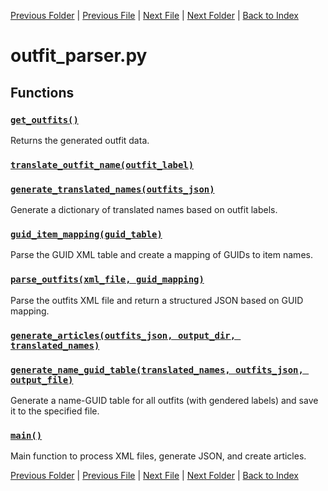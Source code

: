 [Previous Folder](../objects/components.md) | [Previous File](movable_definitions_parser.md) | [Next File](radio_parser.md) | [Next Folder](../recipes/craft_recipes.md) | [Back to Index](../../index.md)

# outfit_parser.py

## Functions

### [`get_outfits()`](https://github.com/Vaileasys/pz-wiki_parser/blob/main/scripts/parser/outfit_parser.py#L11)

Returns the generated outfit data.

### [`translate_outfit_name(outfit_label)`](https://github.com/Vaileasys/pz-wiki_parser/blob/main/scripts/parser/outfit_parser.py#L17)
### [`generate_translated_names(outfits_json)`](https://github.com/Vaileasys/pz-wiki_parser/blob/main/scripts/parser/outfit_parser.py#L26)

Generate a dictionary of translated names based on outfit labels.

### [`guid_item_mapping(guid_table)`](https://github.com/Vaileasys/pz-wiki_parser/blob/main/scripts/parser/outfit_parser.py#L32)

Parse the GUID XML table and create a mapping of GUIDs to item names.

### [`parse_outfits(xml_file, guid_mapping)`](https://github.com/Vaileasys/pz-wiki_parser/blob/main/scripts/parser/outfit_parser.py#L48)

Parse the outfits XML file and return a structured JSON based on GUID mapping.

### [`generate_articles(outfits_json, output_dir, translated_names)`](https://github.com/Vaileasys/pz-wiki_parser/blob/main/scripts/parser/outfit_parser.py#L95)
### [`generate_name_guid_table(translated_names, outfits_json, output_file)`](https://github.com/Vaileasys/pz-wiki_parser/blob/main/scripts/parser/outfit_parser.py#L205)

Generate a name-GUID table for all outfits (with gendered labels) and save it to the specified file.

### [`main()`](https://github.com/Vaileasys/pz-wiki_parser/blob/main/scripts/parser/outfit_parser.py#L237)

Main function to process XML files, generate JSON, and create articles.



[Previous Folder](../objects/components.md) | [Previous File](movable_definitions_parser.md) | [Next File](radio_parser.md) | [Next Folder](../recipes/craft_recipes.md) | [Back to Index](../../index.md)
